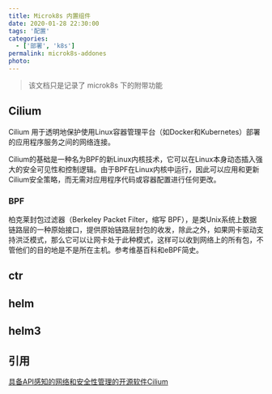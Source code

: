```yaml
---
title: Microk8s 内置组件
date: 2020-01-28 22:30:00
tags: '配置'
categories:
  - ['部署', 'k8s']
permalink: microk8s-addones
photo:
---
```


> 该文档只是记录了 microk8s 下的附带功能

## Cilium

Cilium 用于透明地保护使用Linux容器管理平台（如Docker和Kubernetes）部署的应用程序服务之间的网络连接。

Cilium的基础是一种名为BPF的新Linux内核技术，它可以在Linux本身动态插入强大的安全可见性和控制逻辑。由于BPF在Linux内核中运行，因此可以应用和更新Cilium安全策略，而无需对应用程序代码或容器配置进行任何更改。

### BPF

柏克莱封包过滤器（Berkeley Packet Filter，缩写 BPF），是类Unix系统上数据链路层的一种原始接口，提供原始链路层封包的收发，除此之外，如果网卡驱动支持洪泛模式，那么它可以让网卡处于此种模式，这样可以收到网络上的所有包，不管他们的目的地是不是所在主机。参考维基百科和eBPF简史。

## ctr

## helm

## helm3

## 引用

[具备API感知的网络和安全性管理的开源软件Cilium](https://jimmysong.io/kubernetes-handbook/concepts/cilium.html)
